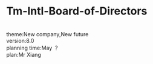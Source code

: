 # Tm-Intl-Board-of-Directors

<br>
theme:New company,New future<br>
version:8.0<br>
planning time:May ？<br>
plan:Mr Xiang<br>
